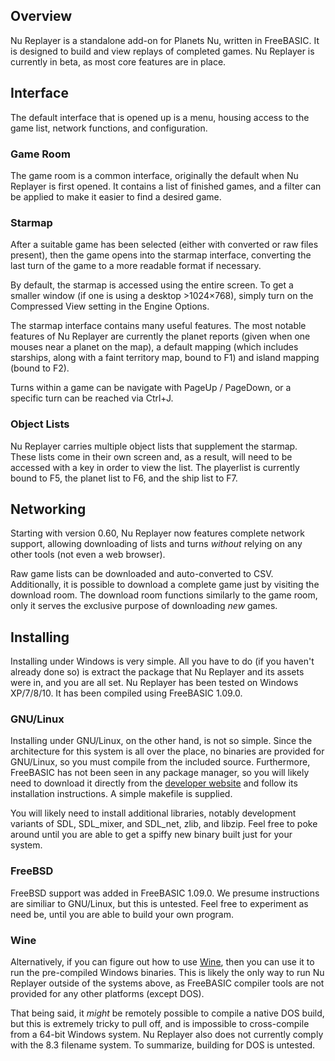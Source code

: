 ## Overview
Nu Replayer is a standalone add-on for Planets Nu, written in FreeBASIC. It is designed to build and view replays of completed games. Nu Replayer is currently in beta, as most core features are in place.

## Interface ##
The default interface that is opened up is a menu, housing access to the game list, network functions, and configuration.

### Game Room ###
The game room is a common interface, originally the default when Nu Replayer is first opened. It contains a list of finished games, and a filter can be applied to make it easier to find a desired game.

### Starmap ###
After a suitable game has been selected (either with converted or raw files present), then the game opens into the starmap interface, converting the last turn of the game to a more readable format if necessary.

By default, the starmap is accessed using the entire screen. To get a smaller window (if one is using a desktop &gt;1024&times;768), simply turn on the Compressed View setting in the Engine Options.

The starmap interface contains many useful features. The most notable features of Nu Replayer are currently the planet reports (given when one mouses near a planet on the map), a default mapping (which includes starships, along with a faint territory map, bound to F1) and island mapping (bound to F2).

Turns within a game can be navigate with PageUp / PageDown, or a specific turn can be reached via Ctrl+J.

### Object Lists ###
Nu Replayer carries multiple object lists that supplement the starmap. These lists come in their own screen and, as a result, will need to be accessed with a key in order to view the list. The playerlist is currently bound to F5, the planet list to F6, and the ship list to F7.

## Networking ##
Starting with version 0.60, Nu Replayer now features complete network support, allowing downloading of lists and turns *without* relying on any other tools (not even a web browser).

Raw game lists can be downloaded and auto-converted to CSV. Additionally, it is possible to download a complete game just by visiting the download room. The download room functions similarly to the game room, only it serves the exclusive purpose of downloading *new* games.

## Installing ##
Installing under Windows is very simple. All you have to do (if you haven't already done so) is extract the package that Nu Replayer and its assets were in, and you are all set. Nu Replayer has been tested on Windows XP/7/8/10. It has been compiled using FreeBASIC 1.09.0.

### GNU/Linux ###
Installing under GNU/Linux, on the other hand, is not so simple. Since the architecture for this system is all over the place, no binaries are provided for GNU/Linux, so you must compile from the included source. Furthermore, FreeBASIC has not been seen in any package manager, so you will likely need to download it directly from the <a href="http://www.freebasic.net">developer website</a> and follow its installation instructions. A simple makefile is supplied.

You will likely need to install additional libraries, notably development variants of SDL, SDL_mixer, and SDL_net, zlib, and libzip. Feel free to poke around until you are able to get a spiffy new binary built just for your system.

### FreeBSD ###
FreeBSD support was added in FreeBASIC 1.09.0. We presume instructions are similiar to GNU/Linux, but this is untested. Feel free to experiment as need be, until you are able to build your own program.

### Wine ###
Alternatively, if you can figure out how to use [Wine](http://www.winehq.org/), then you can use it to run the pre-compiled Windows binaries. This is likely the only way to run Nu Replayer outside of the systems above, as FreeBASIC compiler tools are not provided for any other platforms (except DOS).

That being said, it *might* be remotely possible to compile a native DOS build, but this is extremely tricky to pull off, and is impossible to cross-compile from a 64-bit Windows system. Nu Replayer also does not currently comply with the 8.3 filename system. To summarize, building for DOS is untested.
